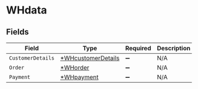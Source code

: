 # WHdata


## Fields

| Field                                                          | Type                                                           | Required                                                       | Description                                                    |
| -------------------------------------------------------------- | -------------------------------------------------------------- | -------------------------------------------------------------- | -------------------------------------------------------------- |
| `CustomerDetails`                                              | [*WHcustomerDetails](../../models/shared/whcustomerdetails.md) | :heavy_minus_sign:                                             | N/A                                                            |
| `Order`                                                        | [*WHorder](../../models/shared/whorder.md)                     | :heavy_minus_sign:                                             | N/A                                                            |
| `Payment`                                                      | [*WHpayment](../../models/shared/whpayment.md)                 | :heavy_minus_sign:                                             | N/A                                                            |